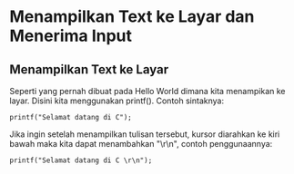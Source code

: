 # Menampilkan Text ke Layar dan Menerima Input

## Menampilkan Text ke Layar

Seperti yang pernah dibuat pada Hello World dimana kita menampikan ke layar. Disini kita menggunakan printf(). Contoh sintaknya:

    printf("Selamat datang di C");


Jika ingin setelah menampilkan tulisan tersebut, kursor diarahkan ke kiri bawah maka kita dapat menambahkan "\r\n", contoh penggunaannya:

    printf("Selamat datang di C \r\n");